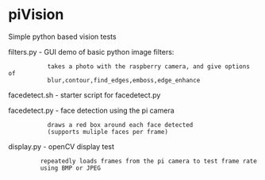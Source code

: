 piVision
========

Simple python based vision tests

filters.py - GUI demo of basic python image filters:

               takes a photo with the raspberry camera, and give options of 
               blur,contour,find_edges,emboss,edge_enhance

             
facedetect.sh - starter script for  facedetect.py

facedetect.py - face detection using the pi camera

               draws a red box around each face detected
               (supports muliple faces per frame)


display.py - openCV display test

             repeatedly loads frames from the pi camera to test frame rate
             using BMP or JPEG
